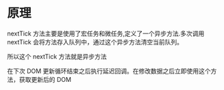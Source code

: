 # 原理

nextTick 方法主要是使用了宏任务和微任务,定义了一个异步方法.多次调用 nextTick 会将方法存入队列中，通过这个异步方法清空当前队列。

所以这个 nextTick 方法就是异步方法


在下次 DOM 更新循环结束之后执行延迟回调。在修改数据之后立即使用这个方法，获取更新后的 DOM